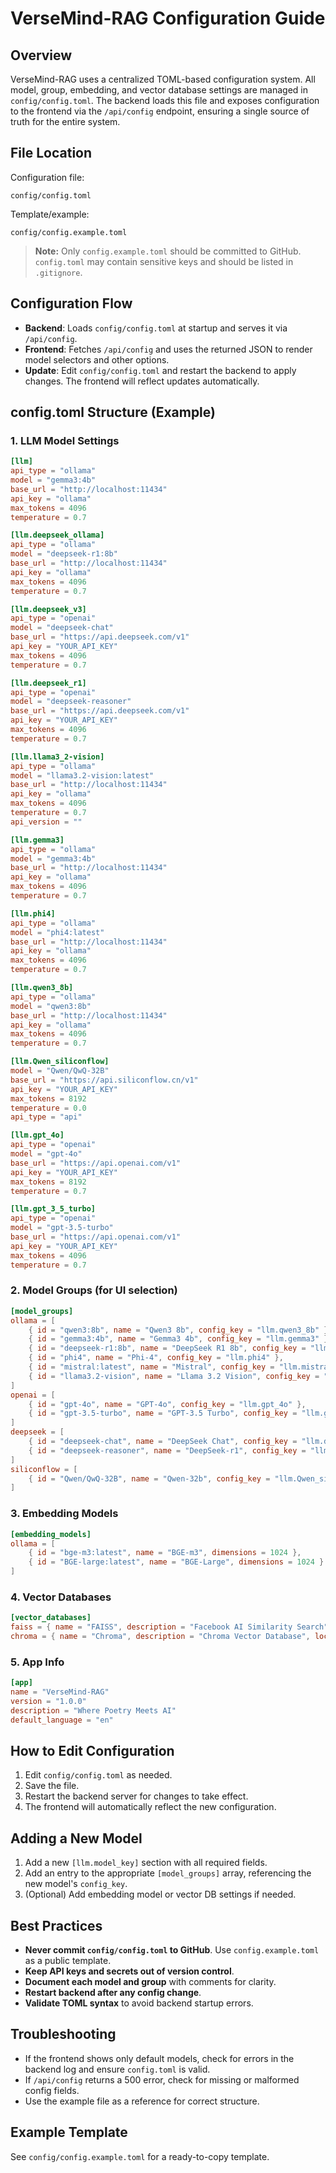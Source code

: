 # VerseMind-RAG Configuration Guide

## Overview

VerseMind-RAG uses a centralized TOML-based configuration system. All model, group, embedding, and vector database settings are managed in `config/config.toml`. The backend loads this file and exposes configuration to the frontend via the `/api/config` endpoint, ensuring a single source of truth for the entire system.

## File Location

Configuration file:
```
config/config.toml
```
Template/example:
```
config/config.example.toml
```
> **Note:** Only `config.example.toml` should be committed to GitHub. `config.toml` may contain sensitive keys and should be listed in `.gitignore`.

## Configuration Flow
- **Backend**: Loads `config/config.toml` at startup and serves it via `/api/config`.
- **Frontend**: Fetches `/api/config` and uses the returned JSON to render model selectors and other options.
- **Update**: Edit `config/config.toml` and restart the backend to apply changes. The frontend will reflect updates automatically.

## config.toml Structure (Example)

### 1. LLM Model Settings
```toml
[llm]
api_type = "ollama"
model = "gemma3:4b"
base_url = "http://localhost:11434"
api_key = "ollama"
max_tokens = 4096
temperature = 0.7

[llm.deepseek_ollama]
api_type = "ollama"
model = "deepseek-r1:8b"
base_url = "http://localhost:11434"
api_key = "ollama"
max_tokens = 4096
temperature = 0.7

[llm.deepseek_v3]
api_type = "openai"
model = "deepseek-chat"
base_url = "https://api.deepseek.com/v1"
api_key = "YOUR_API_KEY"
max_tokens = 4096
temperature = 0.7

[llm.deepseek_r1]
api_type = "openai"
model = "deepseek-reasoner"
base_url = "https://api.deepseek.com/v1"
api_key = "YOUR_API_KEY"
max_tokens = 4096
temperature = 0.7

[llm.llama3_2-vision]
api_type = "ollama"
model = "llama3.2-vision:latest"
base_url = "http://localhost:11434"
api_key = "ollama"
max_tokens = 4096
temperature = 0.7
api_version = ""

[llm.gemma3]
api_type = "ollama"
model = "gemma3:4b"
base_url = "http://localhost:11434"
api_key = "ollama"
max_tokens = 4096
temperature = 0.7

[llm.phi4]
api_type = "ollama"
model = "phi4:latest"
base_url = "http://localhost:11434"
api_key = "ollama"
max_tokens = 4096
temperature = 0.7

[llm.qwen3_8b]
api_type = "ollama"
model = "qwen3:8b"
base_url = "http://localhost:11434"
api_key = "ollama"
max_tokens = 4096
temperature = 0.7

[llm.Qwen_siliconflow]
model = "Qwen/QwQ-32B"
base_url = "https://api.siliconflow.cn/v1"
api_key = "YOUR_API_KEY"
max_tokens = 8192   
temperature = 0.0
api_type = "api"

[llm.gpt_4o]
api_type = "openai"
model = "gpt-4o"
base_url = "https://api.openai.com/v1"
api_key = "YOUR_API_KEY"
max_tokens = 8192
temperature = 0.7

[llm.gpt_3_5_turbo]
api_type = "openai"
model = "gpt-3.5-turbo"
base_url = "https://api.openai.com/v1"
api_key = "YOUR_API_KEY"
max_tokens = 4096
temperature = 0.7
```

### 2. Model Groups (for UI selection)
```toml
[model_groups]
ollama = [
    { id = "qwen3:8b", name = "Qwen3 8b", config_key = "llm.qwen3_8b" },    
    { id = "gemma3:4b", name = "Gemma3 4b", config_key = "llm.gemma3" },
    { id = "deepseek-r1:8b", name = "DeepSeek R1 8b", config_key = "llm.deepseek_ollama" },
    { id = "phi4", name = "Phi-4", config_key = "llm.phi4" },
    { id = "mistral:latest", name = "Mistral", config_key = "llm.mistral" },    
    { id = "llama3.2-vision", name = "Llama 3.2 Vision", config_key = "llm.llama3_2_vision" }
]
openai = [
    { id = "gpt-4o", name = "GPT-4o", config_key = "llm.gpt_4o" },
    { id = "gpt-3.5-turbo", name = "GPT-3.5 Turbo", config_key = "llm.gpt_3_5_turbo" }
]
deepseek = [
    { id = "deepseek-chat", name = "DeepSeek Chat", config_key = "llm.deepseek_v3" },
    { id = "deepseek-reasoner", name = "DeepSeek-r1", config_key = "llm.deepseek_r1" }
]
siliconflow = [
    { id = "Qwen/QwQ-32B", name = "Qwen-32b", config_key = "llm.Qwen_siliconflow" }
]
```

### 3. Embedding Models
```toml
[embedding_models]
ollama = [
    { id = "bge-m3:latest", name = "BGE-m3", dimensions = 1024 },
    { id = "BGE-large:latest", name = "BGE-Large", dimensions = 1024 }
]
```

### 4. Vector Databases
```toml
[vector_databases]
faiss = { name = "FAISS", description = "Facebook AI Similarity Search", local = true }
chroma = { name = "Chroma", description = "Chroma Vector Database", local = true }
```

### 5. App Info
```toml
[app]
name = "VerseMind-RAG"
version = "1.0.0"
description = "Where Poetry Meets AI"
default_language = "en"
```

## How to Edit Configuration
1. Edit `config/config.toml` as needed.
2. Save the file.
3. Restart the backend server for changes to take effect.
4. The frontend will automatically reflect the new configuration.

## Adding a New Model
1. Add a new `[llm.model_key]` section with all required fields.
2. Add an entry to the appropriate `[model_groups]` array, referencing the new model's `config_key`.
3. (Optional) Add embedding model or vector DB settings if needed.

## Best Practices
- **Never commit `config/config.toml` to GitHub**. Use `config.example.toml` as a public template.
- **Keep API keys and secrets out of version control**.
- **Document each model and group** with comments for clarity.
- **Restart backend after any config change**.
- **Validate TOML syntax** to avoid backend startup errors.

## Troubleshooting
- If the frontend shows only default models, check for errors in the backend log and ensure `config.toml` is valid.
- If `/api/config` returns a 500 error, check for missing or malformed config fields.
- Use the example file as a reference for correct structure.

## Example Template
See `config/config.example.toml` for a ready-to-copy template.
